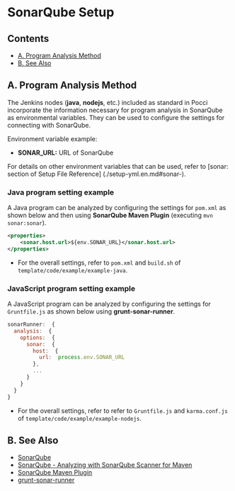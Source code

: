 ﻿SonarQube Setup
===============

Contents
--------
*   [A. Program Analysis Method](#a-)
*   [B. See Also](#b-)


A. Program Analysis Method
--------------------------
The Jenkins nodes (**java**, **nodejs**, etc.) included as standard in Pocci
incorporate the information necessary for program analysis in SonarQube as environmental variables.
They can be used to configure the settings for connecting with SonarQube.

Environment variable example:
*   **SONAR_URL:** URL of SonarQube

For details on other environment variables that can be used,
refer to [sonar: section of Setup File Reference]  (./setup-yml.en.md#sonar-).


### Java program setting example
A Java program can be analyzed by configuring the settings
for `pom.xml` as shown below and then using
**SonarQube Maven Plugin** (executing `mvn sonar:sonar`).

```xml
<properties>
    <sonar.host.url>${env.SONAR_URL}</sonar.host.url>
</properties>
```

* For the overall settings, refer to
    `pom.xml` and `build.sh` of
    `template/code/example/example-java`.


### JavaScript program setting example
A JavaScript program can be analyzed by configuring
the settings for `Gruntfile.js` as shown below using **grunt-sonar-runner**.

```javascript
sonarRunner:  {
  analysis:  {
    options:  {
      sonar:  {
        host:  {
          url:  process.env.SONAR_URL
        },
        ...
      }
    }
  }
}
```

* For the overall settings, refer to
    refer to `Gruntfile.js` and `karma.conf.js` of
    `template/code/example/example-nodejs`.


B. See Also
-----------
*   [SonarQube](http://www.sonarqube.org/)
*   [SonarQube - Analyzing with SonarQube Scanner for Maven](http://docs.sonarqube.org/display/SCAN/Analyzing+with+SonarQube+Scanner+for+Maven)
*   [SonarQube Maven Plugin](http://www.mojohaus.org/sonar-maven-plugin/)
*   [grunt-sonar-runner](https://www.npmjs.com/package/grunt-sonar-runner)
